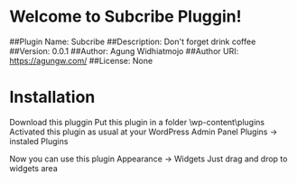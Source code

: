 # Welcome to Subcribe Pluggin!

##Plugin Name: Subcribe
##Description: Don't forget drink coffee
##Version: 0.0.1
##Author: Agung Widhiatmojo
##Author URI: https://agungw.com/
##License: None


# Installation

Download this pluggin
Put this plugin in a folder \wp-content\plugins\
Activated this plugin as usual at your WordPress Admin Panel
Plugins -> instaled Plugins


Now you can use this plugin
Appearance -> Widgets
Just drag and drop to widgets area
